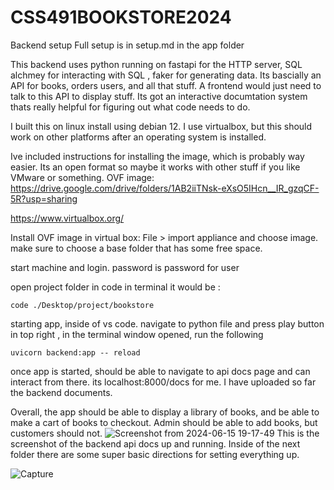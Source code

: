 # CSS491BOOKSTORE2024
Backend setup
Full setup is in setup.md in the app folder

This backend uses python running on fastapi for the HTTP server, SQL alchmey for interacting with SQL , faker for generating data. Its bascially an API for books, orders users, and all that stuff. A frontend would just need to talk to this API to display stuff. Its got an interactive documtation system thats really helpful for figuring out what code needs to do.

I built this on linux install using debian 12. I use virtualbox, but this should work on other platforms after an operating system is installed.

Ive included instructions for installing the image, which is probably way easier. Its an open format so maybe it works with other stuff if you like VMware or something.
OVF image:
https://drive.google.com/drive/folders/1AB2iiTNsk-eXsO5IHcn__IR_gzqCF-5R?usp=sharing 

https://www.virtualbox.org/

Install OVF image
in virtual box:  File > import appliance and choose image. make sure to choose a base folder that has some free space.

start machine and login. password is password for user

open project folder in code in terminal it would be :

```
code ./Desktop/project/bookstore
```

starting app, inside of vs code. navigate to python file and press play button in top right , in the terminal window opened, run the following
```
uvicorn backend:app -- reload
```
once app is started, should be able to navigate to api docs page and can interact from there. its localhost:8000/docs for me.
I have uploaded so far the backend documents. 

Overall, the app should be able to display a library of books, and be able to make a cart of books to checkout. Admin should be able to add books, but customers should not. 
![Screenshot from 2024-06-15 19-17-49](https://github.com/mastaginger/CSS491BOOKSTORE2024/assets/51903522/75447ba6-e072-46bc-8967-f4d18dcdc00b)
 This is the screenshot of the backend api docs up and running. Inside of the next folder there are some super basic directions for setting everything up. 
 
![Capture](https://github.com/mastaginger/CSS491BOOKSTORE2024/assets/51903522/a41a9c92-9807-43f0-ac00-188976877bca)
